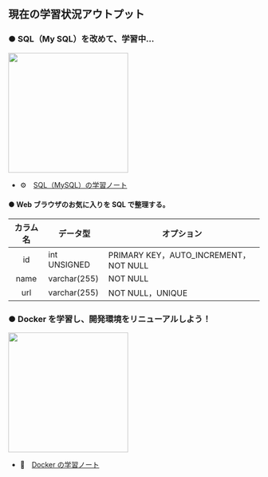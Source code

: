 ## 現在の学習状況アウトプット

### ● SQL（My SQL）を改めて、学習中…

<img src="https://user-images.githubusercontent.com/63486456/108709547-31ea2d80-7556-11eb-9058-34a5b01fef70.png" width="240px" />

- ⚙️　[SQL（MySQL）の学習ノート](https://www.notion.so/SQL-d47fe24050d447ac9aaed2bb91f343e9)

#### ● Web ブラウザのお気に入りを SQL で整理する。

| カラム名 |    データ型    | オプション |
|:------:|--------------|-----| 
|   id   | int UNSIGNED | PRIMARY KEY，AUTO_INCREMENT，NOT NULL |
|  name  | varchar(255) | NOT NULL |
|  url   | varchar(255) | NOT NULL，UNIQUE |

### ● Docker を学習し、開発環境をリニューアルしよう！

<img src="https://user-images.githubusercontent.com/63486456/108712620-619b3480-755a-11eb-93c4-2b1b52609784.png" width="240px" />

- 🐳　[Docker の学習ノート](https://www.notion.so/Docker-72740c2a50c146ed9db7d161ae6941ab)
